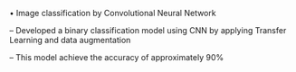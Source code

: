 • Image classification by Convolutional Neural Network   

– Developed a binary classification model using CNN by applying Transfer Learning and data augmentation  

– This model achieve the accuracy of approximately 90%
